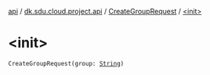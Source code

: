 [api](../../index.md) / [dk.sdu.cloud.project.api](../index.md) / [CreateGroupRequest](index.md) / [&lt;init&gt;](./-init-.md)

# &lt;init&gt;

`CreateGroupRequest(group: `[`String`](https://kotlinlang.org/api/latest/jvm/stdlib/kotlin/-string/index.html)`)`